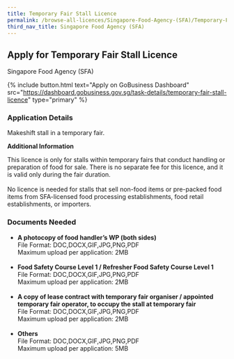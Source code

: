 ```yaml
---
title: Temporary Fair Stall Licence
permalink: /browse-all-licences/Singapore-Food-Agency-(SFA)/Temporary-Fair-Stall-Licence
third_nav_title: Singapore Food Agency (SFA)
---
```


## Apply for Temporary Fair Stall Licence

Singapore Food Agency (SFA)

{% include button.html text="Apply on GoBusiness Dashboard" src="https://dashboard.gobusiness.gov.sg/task-details/temporary-fair-stall-licence" type="primary" %}

<H3>Application Details</H3>

<p>Makeshift stall in a temporary fair.</p>

<strong>Additional Information</strong>

<p>This licence is only for stalls within temporary fairs that conduct handling or preparation of food for sale. There is no separate fee for this licence, and it is valid only during the fair duration.<br><br>No licence is needed for stalls that sell non-food items or pre-packed food items from SFA-licensed food processing establishments, food retail establishments, or importers.</p>

<H3>Documents Needed</H3>

<ul>
<li><strong>A photocopy of food handler&rsquo;s WP (both sides)</strong><br>File Format: DOC,DOCX,GIF,JPG,PNG,PDF<br>Maximum upload per application: 2MB<br><br></li>
<li><strong>Food Safety Course Level 1 / Refresher Food Safety Course Level 1</strong><br>File Format: DOC,DOCX,GIF,JPG,PNG,PDF<br>Maximum upload per application: 2MB<br><br></li>
<li><strong>A copy of lease contract with temporary fair organiser / appointed temporary fair operator, to occupy the stall at temporary fair</strong><br>File Format: DOC,DOCX,GIF,JPG,PNG,PDF<br>Maximum upload per application: 2MB<br><br></li>
<li><strong>Others</strong><br>File Format: DOC,DOCX,GIF,JPG,PNG,PDF<br>Maximum upload per application: 5MB</li>
</ul>

